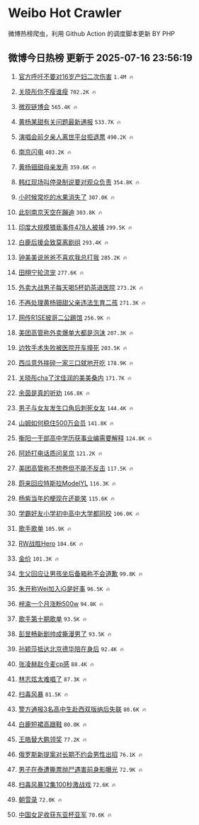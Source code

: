 # Weibo Hot Crawler 



微博热榜爬虫，利用 Github Action 的调度脚本更新 BY PHP 


## 微博今日热榜 更新于 2025-07-16 23:56:19 
1. [官方呼吁不要对16岁产妇二次伤害](https://s.weibo.com/weibo?q=%23%E5%AE%98%E6%96%B9%E5%91%BC%E5%90%81%E4%B8%8D%E8%A6%81%E5%AF%B916%E5%B2%81%E4%BA%A7%E5%A6%87%E4%BA%8C%E6%AC%A1%E4%BC%A4%E5%AE%B3%23&t=31&band_rank=1&Refer=top) `1.4M 🔥` 

1. [关晓彤你不瘦谁瘦](https://s.weibo.com/weibo?q=%E5%85%B3%E6%99%93%E5%BD%A4%E4%BD%A0%E4%B8%8D%E7%98%A6%E8%B0%81%E7%98%A6&t=31&band_rank=2&Refer=top) `702.2K 🔥` 

1. [微观链博会](https://s.weibo.com/weibo?q=%23%E5%BE%AE%E8%A7%82%E9%93%BE%E5%8D%9A%E4%BC%9A%23&t=31&band_rank=3&Refer=top) `565.4K 🔥` 

1. [黄杨某甜有关问题最新通报](https://s.weibo.com/weibo?q=%23%E9%BB%84%E6%9D%A8%E6%9F%90%E7%94%9C%E6%9C%89%E5%85%B3%E9%97%AE%E9%A2%98%E6%9C%80%E6%96%B0%E9%80%9A%E6%8A%A5%23&t=31&band_rank=4&Refer=top) `533.7K 🔥` 

1. [演唱会前夕亲人离世平台拒退票](https://s.weibo.com/weibo?q=%23%E6%BC%94%E5%94%B1%E4%BC%9A%E5%89%8D%E5%A4%95%E4%BA%B2%E4%BA%BA%E7%A6%BB%E4%B8%96%E5%B9%B3%E5%8F%B0%E6%8B%92%E9%80%80%E7%A5%A8%23&t=31&band_rank=5&Refer=top) `490.2K 🔥` 

1. [南京闪电](https://s.weibo.com/weibo?q=%E5%8D%97%E4%BA%AC%E9%97%AA%E7%94%B5&t=31&band_rank=6&Refer=top) `403.2K 🔥` 

1. [黄杨钿甜母亲发声](https://s.weibo.com/weibo?q=%23%E9%BB%84%E6%9D%A8%E9%92%BF%E7%94%9C%E6%AF%8D%E4%BA%B2%E5%8F%91%E5%A3%B0%23&t=31&band_rank=7&Refer=top) `359.6K 🔥` 

1. [韩红现场叫停录制说要对观众负责](https://s.weibo.com/weibo?q=%E9%9F%A9%E7%BA%A2%E7%8E%B0%E5%9C%BA%E5%8F%AB%E5%81%9C%E5%BD%95%E5%88%B6%E8%AF%B4%E8%A6%81%E5%AF%B9%E8%A7%82%E4%BC%97%E8%B4%9F%E8%B4%A3&t=31&band_rank=8&Refer=top) `354.8K 🔥` 

1. [小时候常吃的水果消失了](https://s.weibo.com/weibo?q=%E5%B0%8F%E6%97%B6%E5%80%99%E5%B8%B8%E5%90%83%E7%9A%84%E6%B0%B4%E6%9E%9C%E6%B6%88%E5%A4%B1%E4%BA%86&t=31&band_rank=9&Refer=top) `307.0K 🔥` 

1. [此刻南京天空在蹦迪](https://s.weibo.com/weibo?q=%23%E6%AD%A4%E5%88%BB%E5%8D%97%E4%BA%AC%E5%A4%A9%E7%A9%BA%E5%9C%A8%E8%B9%A6%E8%BF%AA%23&t=31&band_rank=10&Refer=top) `303.8K 🔥` 

1. [印度大规模猥亵事件478人被捕](https://s.weibo.com/weibo?q=%23%E5%8D%B0%E5%BA%A6%E5%A4%A7%E8%A7%84%E6%A8%A1%E7%8C%A5%E4%BA%B5%E4%BA%8B%E4%BB%B6478%E4%BA%BA%E8%A2%AB%E6%8D%95%23&t=31&band_rank=11&Refer=top) `299.5K 🔥` 

1. [白鹿后援会致莫离剧组](https://s.weibo.com/weibo?q=%23%E7%99%BD%E9%B9%BF%E5%90%8E%E6%8F%B4%E4%BC%9A%E8%87%B4%E8%8E%AB%E7%A6%BB%E5%89%A7%E7%BB%84%23&t=31&band_rank=12&Refer=top) `293.4K 🔥` 

1. [钟美美说爸爸不喜欢我总打我](https://s.weibo.com/weibo?q=%23%E9%92%9F%E7%BE%8E%E7%BE%8E%E8%AF%B4%E7%88%B8%E7%88%B8%E4%B8%8D%E5%96%9C%E6%AC%A2%E6%88%91%E6%80%BB%E6%89%93%E6%88%91%23&t=31&band_rank=13&Refer=top) `285.2K 🔥` 

1. [田栩宁轮流宠](https://s.weibo.com/weibo?q=%23%E7%94%B0%E6%A0%A9%E5%AE%81%E8%BD%AE%E6%B5%81%E5%AE%A0%23&t=31&band_rank=14&Refer=top) `277.6K 🔥` 

1. [外卖大战男子每天喝5杯奶茶进医院](https://s.weibo.com/weibo?q=%23%E5%A4%96%E5%8D%96%E5%A4%A7%E6%88%98%E7%94%B7%E5%AD%90%E6%AF%8F%E5%A4%A9%E5%96%9D5%E6%9D%AF%E5%A5%B6%E8%8C%B6%E8%BF%9B%E5%8C%BB%E9%99%A2%23&t=31&band_rank=15&Refer=top) `273.2K 🔥` 

1. [不再处理黄杨钿甜父亲违法生育二孩](https://s.weibo.com/weibo?q=%23%E4%B8%8D%E5%86%8D%E5%A4%84%E7%90%86%E9%BB%84%E6%9D%A8%E9%92%BF%E7%94%9C%E7%88%B6%E4%BA%B2%E8%BF%9D%E6%B3%95%E7%94%9F%E8%82%B2%E4%BA%8C%E5%AD%A9%23&t=31&band_rank=16&Refer=top) `271.3K 🔥` 

1. [网传R1SE披哥二公踢馆](https://s.weibo.com/weibo?q=%23%E7%BD%91%E4%BC%A0R1SE%E6%8A%AB%E5%93%A5%E4%BA%8C%E5%85%AC%E8%B8%A2%E9%A6%86%23&t=31&band_rank=17&Refer=top) `256.9K 🔥` 

1. [美团高管称外卖爆单大都是泡沫](https://s.weibo.com/weibo?q=%23%E7%BE%8E%E5%9B%A2%E9%AB%98%E7%AE%A1%E7%A7%B0%E5%A4%96%E5%8D%96%E7%88%86%E5%8D%95%E5%A4%A7%E9%83%BD%E6%98%AF%E6%B3%A1%E6%B2%AB%23&t=31&band_rank=18&Refer=top) `207.3K 🔥` 

1. [边牧手术失败被医院开车撞死](https://s.weibo.com/weibo?q=%E8%BE%B9%E7%89%A7%E6%89%8B%E6%9C%AF%E5%A4%B1%E8%B4%A5%E8%A2%AB%E5%8C%BB%E9%99%A2%E5%BC%80%E8%BD%A6%E6%92%9E%E6%AD%BB&t=31&band_rank=19&Refer=top) `203.5K 🔥` 

1. [西瓜意外摔碎一家三口就地开吃](https://s.weibo.com/weibo?q=%23%E8%A5%BF%E7%93%9C%E6%84%8F%E5%A4%96%E6%91%94%E7%A2%8E%E4%B8%80%E5%AE%B6%E4%B8%89%E5%8F%A3%E5%B0%B1%E5%9C%B0%E5%BC%80%E5%90%83%23&t=31&band_rank=20&Refer=top) `178.9K 🔥` 

1. [关晓彤cha了沈佳润的美美桑内](https://s.weibo.com/weibo?q=%E5%85%B3%E6%99%93%E5%BD%A4cha%E4%BA%86%E6%B2%88%E4%BD%B3%E6%B6%A6%E7%9A%84%E7%BE%8E%E7%BE%8E%E6%A1%91%E5%86%85&t=31&band_rank=21&Refer=top) `171.7K 🔥` 

1. [余茵是真的听劝](https://s.weibo.com/weibo?q=%23%E4%BD%99%E8%8C%B5%E6%98%AF%E7%9C%9F%E7%9A%84%E5%90%AC%E5%8A%9D%23&t=31&band_rank=22&Refer=top) `166.8K 🔥` 

1. [男子与女友发生口角后刺死女友](https://s.weibo.com/weibo?q=%23%E7%94%B7%E5%AD%90%E4%B8%8E%E5%A5%B3%E5%8F%8B%E5%8F%91%E7%94%9F%E5%8F%A3%E8%A7%92%E5%90%8E%E5%88%BA%E6%AD%BB%E5%A5%B3%E5%8F%8B%23&t=31&band_rank=23&Refer=top) `144.4K 🔥` 

1. [山姆如何稳住500万会员](https://s.weibo.com/weibo?q=%23%E5%B1%B1%E5%A7%86%E5%A6%82%E4%BD%95%E7%A8%B3%E4%BD%8F500%E4%B8%87%E4%BC%9A%E5%91%98%23&t=31&band_rank=24&Refer=top) `141.8K 🔥` 

1. [衡阳一干部高中学历获事业编需要解释](https://s.weibo.com/weibo?q=%23%E8%A1%A1%E9%98%B3%E4%B8%80%E5%B9%B2%E9%83%A8%E9%AB%98%E4%B8%AD%E5%AD%A6%E5%8E%86%E8%8E%B7%E4%BA%8B%E4%B8%9A%E7%BC%96%E9%9C%80%E8%A6%81%E8%A7%A3%E9%87%8A%23&t=31&band_rank=25&Refer=top) `124.8K 🔥` 

1. [阿娇打电话质问吴京](https://s.weibo.com/weibo?q=%E9%98%BF%E5%A8%87%E6%89%93%E7%94%B5%E8%AF%9D%E8%B4%A8%E9%97%AE%E5%90%B4%E4%BA%AC&t=31&band_rank=26&Refer=top) `121.2K 🔥` 

1. [美团高管称不想卷但不能不反击](https://s.weibo.com/weibo?q=%23%E7%BE%8E%E5%9B%A2%E9%AB%98%E7%AE%A1%E7%A7%B0%E4%B8%8D%E6%83%B3%E5%8D%B7%E4%BD%86%E4%B8%8D%E8%83%BD%E4%B8%8D%E5%8F%8D%E5%87%BB%23&t=31&band_rank=27&Refer=top) `117.5K 🔥` 

1. [蔚来回应特斯拉ModelYL](https://s.weibo.com/weibo?q=%23%E8%94%9A%E6%9D%A5%E5%9B%9E%E5%BA%94%E7%89%B9%E6%96%AF%E6%8B%89ModelYL%23&t=31&band_rank=28&Refer=top) `116.3K 🔥` 

1. [杨紫当年的梗现在还能笑](https://s.weibo.com/weibo?q=%E6%9D%A8%E7%B4%AB%E5%BD%93%E5%B9%B4%E7%9A%84%E6%A2%97%E7%8E%B0%E5%9C%A8%E8%BF%98%E8%83%BD%E7%AC%91&t=31&band_rank=29&Refer=top) `115.6K 🔥` 

1. [学霸好友小学初中高中大学都同校](https://s.weibo.com/weibo?q=%23%E5%AD%A6%E9%9C%B8%E5%A5%BD%E5%8F%8B%E5%B0%8F%E5%AD%A6%E5%88%9D%E4%B8%AD%E9%AB%98%E4%B8%AD%E5%A4%A7%E5%AD%A6%E9%83%BD%E5%90%8C%E6%A0%A1%23&t=31&band_rank=30&Refer=top) `106.0K 🔥` 

1. [歌手歌单](https://s.weibo.com/weibo?q=%E6%AD%8C%E6%89%8B%E6%AD%8C%E5%8D%95&t=31&band_rank=31&Refer=top) `105.9K 🔥` 

1. [RW战胜Hero](https://s.weibo.com/weibo?q=%23RW%E6%88%98%E8%83%9CHero%23&t=31&band_rank=32&Refer=top) `104.6K 🔥` 

1. [金价](https://s.weibo.com/weibo?q=%E9%87%91%E4%BB%B7&t=31&band_rank=33&Refer=top) `101.3K 🔥` 

1. [生父回应让男孩坐后备箱称不会道歉](https://s.weibo.com/weibo?q=%23%E7%94%9F%E7%88%B6%E5%9B%9E%E5%BA%94%E8%AE%A9%E7%94%B7%E5%AD%A9%E5%9D%90%E5%90%8E%E5%A4%87%E7%AE%B1%E7%A7%B0%E4%B8%8D%E4%BC%9A%E9%81%93%E6%AD%89%23&t=31&band_rank=34&Refer=top) `99.8K 🔥` 

1. [朱开称Wei加入iG是好事](https://s.weibo.com/weibo?q=%23%E6%9C%B1%E5%BC%80%E7%A7%B0Wei%E5%8A%A0%E5%85%A5iG%E6%98%AF%E5%A5%BD%E4%BA%8B%23&t=31&band_rank=35&Refer=top) `96.5K 🔥` 

1. [梓渝一个月涨粉500w](https://s.weibo.com/weibo?q=%23%E6%A2%93%E6%B8%9D%E4%B8%80%E4%B8%AA%E6%9C%88%E6%B6%A8%E7%B2%89500w%23&t=31&band_rank=36&Refer=top) `94.8K 🔥` 

1. [歌手第十期歌单](https://s.weibo.com/weibo?q=%23%E6%AD%8C%E6%89%8B%E7%AC%AC%E5%8D%81%E6%9C%9F%E6%AD%8C%E5%8D%95%23&t=31&band_rank=37&Refer=top) `93.5K 🔥` 

1. [彭昱畅新剧帅成撕漫男了](https://s.weibo.com/weibo?q=%E5%BD%AD%E6%98%B1%E7%95%85%E6%96%B0%E5%89%A7%E5%B8%85%E6%88%90%E6%92%95%E6%BC%AB%E7%94%B7%E4%BA%86&t=31&band_rank=38&Refer=top) `93.5K 🔥` 

1. [孙颖莎抵达北京德华陪在身后](https://s.weibo.com/weibo?q=%23%E5%AD%99%E9%A2%96%E8%8E%8E%E6%8A%B5%E8%BE%BE%E5%8C%97%E4%BA%AC%E5%BE%B7%E5%8D%8E%E9%99%AA%E5%9C%A8%E8%BA%AB%E5%90%8E%23&t=31&band_rank=39&Refer=top) `92.4K 🔥` 

1. [张凌赫赵今麦cp感](https://s.weibo.com/weibo?q=%E5%BC%A0%E5%87%8C%E8%B5%AB%E8%B5%B5%E4%BB%8A%E9%BA%A6cp%E6%84%9F&t=31&band_rank=40&Refer=top) `88.4K 🔥` 

1. [林志炫太难唱了](https://s.weibo.com/weibo?q=%23%E6%9E%97%E5%BF%97%E7%82%AB%E5%A4%AA%E9%9A%BE%E5%94%B1%E4%BA%86%23&t=31&band_rank=41&Refer=top) `87.3K 🔥` 

1. [扫毒风暴](https://s.weibo.com/weibo?q=%E6%89%AB%E6%AF%92%E9%A3%8E%E6%9A%B4&t=31&band_rank=42&Refer=top) `81.5K 🔥` 

1. [警方通报3名高中生赴西双版纳后失联](https://s.weibo.com/weibo?q=%23%E8%AD%A6%E6%96%B9%E9%80%9A%E6%8A%A53%E5%90%8D%E9%AB%98%E4%B8%AD%E7%94%9F%E8%B5%B4%E8%A5%BF%E5%8F%8C%E7%89%88%E7%BA%B3%E5%90%8E%E5%A4%B1%E8%81%94%23&t=31&band_rank=43&Refer=top) `80.6K 🔥` 

1. [白鹿短裙高跟鞋](https://s.weibo.com/weibo?q=%23%E7%99%BD%E9%B9%BF%E7%9F%AD%E8%A3%99%E9%AB%98%E8%B7%9F%E9%9E%8B%23&t=31&band_rank=44&Refer=top) `80.0K 🔥` 

1. [王皓替大鹏领奖](https://s.weibo.com/weibo?q=%23%E7%8E%8B%E7%9A%93%E6%9B%BF%E5%A4%A7%E9%B9%8F%E9%A2%86%E5%A5%96%23&t=31&band_rank=45&Refer=top) `77.2K 🔥` 

1. [俄罗斯新提案对长期不约会男性出招](https://s.weibo.com/weibo?q=%23%E4%BF%84%E7%BD%97%E6%96%AF%E6%96%B0%E6%8F%90%E6%A1%88%E5%AF%B9%E9%95%BF%E6%9C%9F%E4%B8%8D%E7%BA%A6%E4%BC%9A%E7%94%B7%E6%80%A7%E5%87%BA%E6%8B%9B%23&t=31&band_rank=46&Refer=top) `76.1K 🔥` 

1. [男子在泰遭撕票抛尸遇害前身影曝光](https://s.weibo.com/weibo?q=%23%E7%94%B7%E5%AD%90%E5%9C%A8%E6%B3%B0%E9%81%AD%E6%92%95%E7%A5%A8%E6%8A%9B%E5%B0%B8%E9%81%87%E5%AE%B3%E5%89%8D%E8%BA%AB%E5%BD%B1%E6%9B%9D%E5%85%89%23&t=31&band_rank=47&Refer=top) `72.9K 🔥` 

1. [扫毒风暴12集100秒激战戏](https://s.weibo.com/weibo?q=%E6%89%AB%E6%AF%92%E9%A3%8E%E6%9A%B412%E9%9B%86100%E7%A7%92%E6%BF%80%E6%88%98%E6%88%8F&t=31&band_rank=48&Refer=top) `72.6K 🔥` 

1. [朝雪录](https://s.weibo.com/weibo?q=%E6%9C%9D%E9%9B%AA%E5%BD%95&t=31&band_rank=49&Refer=top) `72.0K 🔥` 

1. [中国女足收获东亚杯亚军](https://s.weibo.com/weibo?q=%23%E4%B8%AD%E5%9B%BD%E5%A5%B3%E8%B6%B3%E6%94%B6%E8%8E%B7%E4%B8%9C%E4%BA%9A%E6%9D%AF%E4%BA%9A%E5%86%9B%23&t=31&band_rank=50&Refer=top) `70.6K 🔥` 

